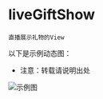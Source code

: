 # liveGiftShow

	直播展示礼物的View




以下是示例动态图：

    
* 注意：转载请说明出处

![](https://github.com/Qiang3570/LiveLayout/blob/master/sample.gif "示例图")
